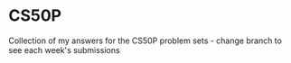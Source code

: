 # CS50P
Collection of my answers for the CS50P problem sets - change branch to see each week's submissions
